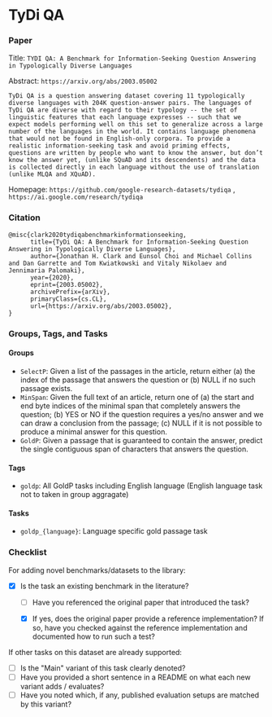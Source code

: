 # TyDi QA

### Paper

Title: `TYDI QA: A Benchmark for Information-Seeking Question Answering in Typologically Diverse Languages`

Abstract: `https://arxiv.org/abs/2003.05002`

`TyDi QA is a question answering dataset covering 11 typologically diverse languages with 204K question-answer pairs. The languages of TyDi QA are diverse with regard to their typology -- the set of linguistic features that each language expresses -- such that we expect models performing well on this set to generalize across a large number of the languages in the world. It contains language phenomena that would not be found in English-only corpora. To provide a realistic information-seeking task and avoid priming effects, questions are written by people who want to know the answer, but don’t know the answer yet, (unlike SQuAD and its descendents) and the data is collected directly in each language without the use of translation (unlike MLQA and XQuAD).`

Homepage: `https://github.com/google-research-datasets/tydiqa` , `https://ai.google.com/research/tydiqa`


### Citation

```
@misc{clark2020tydiqabenchmarkinformationseeking,
      title={TyDi QA: A Benchmark for Information-Seeking Question Answering in Typologically Diverse Languages},
      author={Jonathan H. Clark and Eunsol Choi and Michael Collins and Dan Garrette and Tom Kwiatkowski and Vitaly Nikolaev and Jennimaria Palomaki},
      year={2020},
      eprint={2003.05002},
      archivePrefix={arXiv},
      primaryClass={cs.CL},
      url={https://arxiv.org/abs/2003.05002},
}
```

### Groups, Tags, and Tasks

#### Groups

* `SelectP`:  Given a list of the passages in the article, return either (a) the index of the passage that answers the question or (b) NULL if no such passage exists.
* `MinSpan`: Given the full text of an article, return one of (a) the start and end byte indices of the minimal span that completely answers the question; (b) YES or NO if the question requires a yes/no answer and we can draw a conclusion from the passage; (c) NULL if it is not possible to produce a minimal answer for this question.
* `GoldP`:  Given a passage that is guaranteed to contain the answer, predict the single contiguous span of characters that answers the question.

#### Tags

* `goldp`: All GoldP tasks including English language (English language task not to taken in group aggragate)

#### Tasks

* `goldp_{language}`: Language specific gold passage task

### Checklist

For adding novel benchmarks/datasets to the library:
* [x] Is the task an existing benchmark in the literature?
  * [ ] Have you referenced the original paper that introduced the task?
  * [x] If yes, does the original paper provide a reference implementation? If so, have you checked against the reference implementation and documented how to run such a test?


If other tasks on this dataset are already supported:
* [ ] Is the "Main" variant of this task clearly denoted?
* [ ] Have you provided a short sentence in a README on what each new variant adds / evaluates?
* [ ] Have you noted which, if any, published evaluation setups are matched by this variant?
